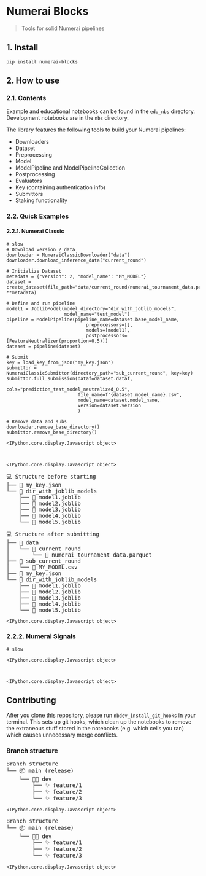 # Numerai Blocks
> Tools for solid Numerai pipelines


## 1. Install

`pip install numerai-blocks`

## 2. How to use

### 2.1. Contents

Example and educational notebooks can be found in the `edu_nbs` directory. Development notebooks are in the `nbs` directory.

The library features the following tools to build your Numerai pipelines:

- Downloaders
- Dataset
- Preprocessing
- Model
- ModelPipeline and ModelPipelineCollection
- Postprocessing
- Evaluators
- Key (containing authentication info)
- Submittors
- Staking functionality

### 2.2. Quick Examples

#### 2.2.1. Numerai Classic

```
# slow
# Download version 2 data
downloader = NumeraiClassicDownloader("data")
downloader.download_inference_data("current_round")

# Initialize Dataset
metadata = {"version": 2, "model_name": "MY_MODEL"}
dataset = create_dataset(file_path="data/current_round/numerai_tournament_data.parquet", **metadata)

# Define and run pipeline
model1 = JoblibModel(model_directory="dir_with_joblib_models",
                     model_name="test_model")
pipeline = ModelPipeline(pipeline_name=dataset.base_model_name,
                             preprocessors=[],
                             models=[model1],
                             postprocessors=[FeatureNeutralizer(proportion=0.5)])
dataset = pipeline(dataset)

# Submit
key = load_key_from_json("my_key.json")
submittor = NumeraiClassicSubmittor(directory_path="sub_current_round", key=key)
submittor.full_submission(dataf=dataset.dataf,
                          cols="prediction_test_model_neutralized_0.5",
                          file_name=f"{dataset.model_name}.csv",
                          model_name=dataset.model_name,
                          version=dataset.version
                          )

# Remove data and subs
downloader.remove_base_directory()
submittor.remove_base_directory()
```


    <IPython.core.display.Javascript object>



    <IPython.core.display.Javascript object>



<pre style="white-space:pre;overflow-x:auto;line-height:normal;font-family:Menlo,'DejaVu Sans Mono',consolas,'Courier New',monospace">💻 Structure before starting                                                                        
<span style="color: #808080; text-decoration-color: #808080">┣━━ </span>📄 my_key.json                                                                                  
<span style="color: #808080; text-decoration-color: #808080">┗━━ </span>📁 dir_with_joblib_models                                                                       
<span style="color: #808080; text-decoration-color: #808080">    ┣━━ </span>📄 model1.joblib                                                                            
<span style="color: #808080; text-decoration-color: #808080">    ┣━━ </span>📄 model2.joblib                                                                            
<span style="color: #808080; text-decoration-color: #808080">    ┣━━ </span>📄 model3.joblib                                                                            
<span style="color: #808080; text-decoration-color: #808080">    ┣━━ </span>📄 model4.joblib                                                                            
<span style="color: #808080; text-decoration-color: #808080">    ┗━━ </span>📄 model5.joblib                                                                            
</pre>




<pre style="white-space:pre;overflow-x:auto;line-height:normal;font-family:Menlo,'DejaVu Sans Mono',consolas,'Courier New',monospace">💻 Structure after submitting                                                                       
<span style="color: #808080; text-decoration-color: #808080">┣━━ </span>📁 data                                                                                         
<span style="color: #808080; text-decoration-color: #808080">┃   ┗━━ </span>📁 current_round                                                                            
<span style="color: #808080; text-decoration-color: #808080">┃       ┗━━ </span>📄 numerai_tournament_data.parquet                                                      
<span style="color: #808080; text-decoration-color: #808080">┣━━ </span>📁 sub_current_round                                                                            
<span style="color: #808080; text-decoration-color: #808080">┃   ┗━━ </span>📄 MY_MODEL.csv                                                                             
<span style="color: #808080; text-decoration-color: #808080">┣━━ </span>📄 my_key.json                                                                                  
<span style="color: #808080; text-decoration-color: #808080">┗━━ </span>📁 dir_with_joblib_models                                                                       
<span style="color: #808080; text-decoration-color: #808080">    ┣━━ </span>📄 model1.joblib                                                                            
<span style="color: #808080; text-decoration-color: #808080">    ┣━━ </span>📄 model2.joblib                                                                            
<span style="color: #808080; text-decoration-color: #808080">    ┣━━ </span>📄 model3.joblib                                                                            
<span style="color: #808080; text-decoration-color: #808080">    ┣━━ </span>📄 model4.joblib                                                                            
<span style="color: #808080; text-decoration-color: #808080">    ┗━━ </span>📄 model5.joblib                                                                            
</pre>




    <IPython.core.display.Javascript object>


### 2.2.2. Numerai Signals

```
# slow
```


    <IPython.core.display.Javascript object>



    <IPython.core.display.Javascript object>


## Contributing

After you clone this repository, please run `nbdev_install_git_hooks` in your terminal. This sets up git hooks, which clean up the notebooks to remove the extraneous stuff stored in the notebooks (e.g. which cells you ran) which causes unnecessary merge conflicts.

### Branch structure



<pre style="white-space:pre;overflow-x:auto;line-height:normal;font-family:Menlo,'DejaVu Sans Mono',consolas,'Courier New',monospace">Branch structure                                                                                    
<span style="color: #808080; text-decoration-color: #808080">┗━━ </span>📦 main (release)                                                                               
<span style="color: #808080; text-decoration-color: #808080">    ┗━━ </span>👨‍💻 dev                                                                                    
<span style="color: #808080; text-decoration-color: #808080">        ┣━━ </span>✨ feature/1                                                                            
<span style="color: #808080; text-decoration-color: #808080">        ┣━━ </span>✨ feature/2                                                                            
<span style="color: #808080; text-decoration-color: #808080">        ┗━━ </span>✨ feature/3                                                                            
</pre>




    <IPython.core.display.Javascript object>



<pre style="white-space:pre;overflow-x:auto;line-height:normal;font-family:Menlo,'DejaVu Sans Mono',consolas,'Courier New',monospace">Branch structure                                                                                    
<span style="color: #808080; text-decoration-color: #808080">┗━━ </span>📦 main (release)                                                                               
<span style="color: #808080; text-decoration-color: #808080">    ┗━━ </span>👨‍💻 dev                                                                                    
<span style="color: #808080; text-decoration-color: #808080">        ┣━━ </span>✨ feature/1                                                                            
<span style="color: #808080; text-decoration-color: #808080">        ┣━━ </span>✨ feature/2                                                                            
<span style="color: #808080; text-decoration-color: #808080">        ┗━━ </span>✨ feature/3                                                                            
</pre>




    <IPython.core.display.Javascript object>

